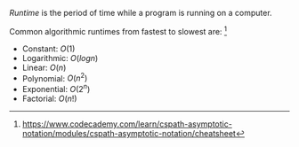 *Runtime* is the period of time while a program is running on a computer. 

Common algorithmic runtimes from fastest to slowest are: [^1]
- Constant: $O(1)$
- Logarithmic: $O(log n)$
- Linear: $O(n)$
- Polynomial: $O(n^2)$
- Exponential: $O(2^n)$
- Factorial: $O(n!)$

[^1]: https://www.codecademy.com/learn/cspath-asymptotic-notation/modules/cspath-asymptotic-notation/cheatsheet